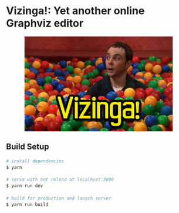 # Vizinga!: Yet another online Graphviz editor

<p align="center">
  <img align="center" width="80%" height="auto" src="/assets/vizinga_banner_2.png">
</p>

## Build Setup

``` bash
# install dependencies
$ yarn

# serve with hot reload at localhost:3000
$ yarn run dev

# build for production and launch server
$ yarn run build
```
